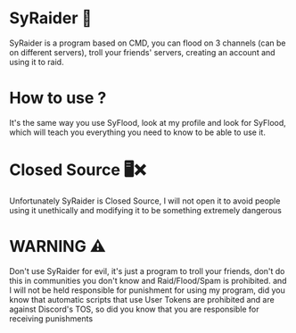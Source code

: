# SyRaider 👾
SyRaider is a program based on CMD, you can flood on 3 channels (can be on different servers), troll your friends' servers, creating an account and using it to raid.

# How to use ?
It's the same way you use SyFlood, look at my profile and look for SyFlood, which will teach you everything you need to know to be able to use it.

# Closed Source 🖥️❌
Unfortunately SyRaider is Closed Source, I will not open it to avoid people using it unethically and modifying it to be something extremely dangerous

# WARNING ⚠️
Don't use SyRaider for evil, it's just a program to troll your friends, don't do this in communities you don't know and Raid/Flood/Spam is prohibited. and I will not be held responsible for punishment for using my program, did you know that automatic scripts that use User Tokens are prohibited and are against Discord's TOS, so did you know that you are responsible for receiving punishments
